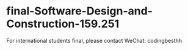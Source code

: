 # final-Software-Design-and-Construction-159.251
For international students final, please contact WeChat: codingbesthh
